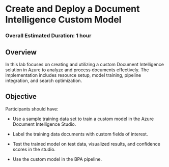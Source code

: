 # Create and Deploy a Document Intelligence Custom Model

### Overall Estimated Duration: 1 hour

## Overview

In this lab focuses on creating and utilizing a custom Document Intelligence solution in Azure to analyze and process documents effectively. The implementation includes resource setup, model training, pipeline integration, and search optimization.

## Objective

Participants should have:

- Use a sample training data set to train a custom model in the Azure Document Intelligence Studio.

- Label the training data documents with custom fields of interest.

- Test the trained model on test data, visualized results, and confidence scores in the studio.

- Use the custom model in the BPA pipeline.


